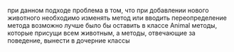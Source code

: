 при данном подходе проблема в том, что при добавлении нового животного необходимо изменять метод или вводить переопределение метода
возможно лучше было бы оставить в классе Animal методы, которые присущи всем животным, а методы, отвечающие за поведение, вынести в дочерние классы